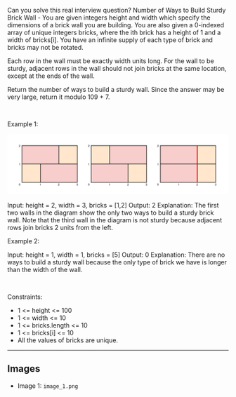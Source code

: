 Can you solve this real interview question? Number of Ways to Build Sturdy Brick Wall - You are given integers height and width which specify the dimensions of a brick wall you are building. You are also given a 0-indexed array of unique integers bricks, where the ith brick has a height of 1 and a width of bricks[i]. You have an infinite supply of each type of brick and bricks may not be rotated.

Each row in the wall must be exactly width units long. For the wall to be sturdy, adjacent rows in the wall should not join bricks at the same location, except at the ends of the wall.

Return the number of ways to build a sturdy wall. Since the answer may be very large, return it modulo 109 + 7.

 

Example 1:

![Example 1](./image_1.png)


Input: height = 2, width = 3, bricks = [1,2]
Output: 2
Explanation:
The first two walls in the diagram show the only two ways to build a sturdy brick wall.
Note that the third wall in the diagram is not sturdy because adjacent rows join bricks 2 units from the left.


Example 2:


Input: height = 1, width = 1, bricks = [5]
Output: 0
Explanation:
There are no ways to build a sturdy wall because the only type of brick we have is longer than the width of the wall.


 

Constraints:

 * 1 <= height <= 100
 * 1 <= width <= 10
 * 1 <= bricks.length <= 10
 * 1 <= bricks[i] <= 10
 * All the values of bricks are unique.

---

## Images

- Image 1: `image_1.png`
